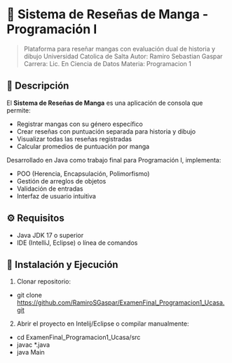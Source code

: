# 🎌 Sistema de Reseñas de Manga - Programación I
> Plataforma para reseñar mangas con evaluación dual de historia y dibujo
> Universidad Catolica de Salta
> Autor: Ramiro Sebastian Gaspar
> Carrera: Lic. En Ciencia de Datos
> Materia: Programacion 1

## 📖 Descripción

El **Sistema de Reseñas de Manga** es una aplicación de consola que permite:
- Registrar mangas con su género específico
- Crear reseñas con puntuación separada para historia y dibujo
- Visualizar todas las reseñas registradas
- Calcular promedios de puntuación por manga

Desarrollado en Java como trabajo final para Programación I, implementa:
- POO (Herencia, Encapsulación, Polimorfismo)
- Gestión de arreglos de objetos
- Validación de entradas
- Interfaz de usuario intuitiva

## ⚙️ Requisitos

- Java JDK 17 o superior
- IDE (IntelliJ, Eclipse) o línea de comandos

## 🚀 Instalación y Ejecución

1. Clonar repositorio:

- git clone https://github.com/RamiroSGaspar/ExamenFinal_Programacion1_Ucasa.git

2. Abrir el proyecto en Intelij/Eclipse o compilar manualmente:

- cd ExamenFinal_Programacion1_Ucasa/src
- javac *.java
- java Main

